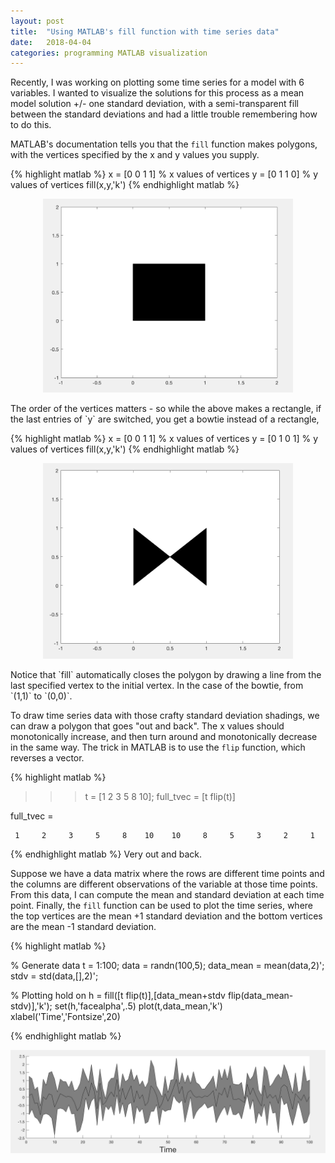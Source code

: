 ```yaml
---
layout: post
title:  "Using MATLAB's fill function with time series data"
date:   2018-04-04 
categories: programming MATLAB visualization 
---
```


Recently, I was working on plotting some time series for a model with 6 variables. I wanted to visualize the solutions for this process as a mean model solution +/- one standard deviation, with a semi-transparent fill between the standard deviations and had a little trouble remembering how to do this. 

MATLAB's documentation tells you that the `fill` function makes polygons, with the vertices specified by the x and y values you supply. 

{% highlight matlab %}
x = [0 0 1 1] % x values of vertices
y = [0 1 1 0] % y values of vertices 
fill(x,y,'k')
{% endhighlight matlab %}
<p align="center">
<img  src="/assets/rectangle.png" alt="rectangle" style="width: 400px" />
</p>
The order of the vertices matters - so while the above makes a rectangle, if the last entries of `y` are switched, you get a bowtie instead of a rectangle, 

{% highlight matlab %}
x = [0 0 1 1] %  x values of vertices
y = [0 1 0 1] %  y values of vertices
fill(x,y,'k')
{% endhighlight matlab %}
<p align="center">
<img  src="/assets/bowtie.png" alt="bowtie" style="width: 400px" />
</p>
Notice that `fill` automatically closes the polygon by drawing a line from the last specified vertex to the initial vertex. In the case of the bowtie, from `(1,1)` to `(0,0)`. 

To draw time series data with those crafty standard deviation shadings, we can draw a polygon that goes "out and back".  The x values should monotonically increase, and then turn around and monotonically decrease in the same way. The trick in MATLAB is to use the 
`flip` function, which reverses a vector. 

{% highlight matlab %}
>>> t = [1 2 3 5 8 10];
>>> full_tvec = [t flip(t)]

full_tvec =

     1     2     3     5     8    10    10     8     5     3     2     1

{% endhighlight matlab %}
Very out and back. 

Suppose we have a data matrix where the rows are different time points and the columns are different observations of the variable at those time points.  
From this data, I can compute the mean and standard deviation at each time point. 
Finally, the `fill` function can be used to plot the time series, where the top vertices are the mean +1 standard deviation and the bottom vertices are the mean -1 standard deviation. 

{% highlight matlab %}

% Generate data
t = 1:100;
data = randn(100,5);
data_mean = mean(data,2)';
stdv = std(data,[],2)';

% Plotting
hold on
h = fill([t flip(t)],[data_mean+stdv flip(data_mean-stdv)],'k');
set(h,'facealpha',.5)
plot(t,data_mean,'k')
xlabel('Time','Fontsize',20)

{% endhighlight matlab %}
<p align="center">
<img  src="/assets/time_series.png" alt="the trump bump" style="width: 800px" />
</p>
